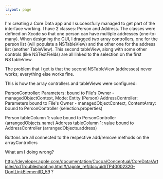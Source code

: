 ```yaml
---
layout: page
---
```


I'm creating a Core Data app and I successfully managed to get part of the interface working. I have 2 classes: Person and Address. The classes were defined on Xcode so that one person can have multiple addresses (one-to-many). When designing the GUI, I dragged two array controllers, one for the person list (will populate a NSTableView) and the other one for the address list (another TableView). This second tableView, along with some other controls (like NSTextFields) are all linked to the selection on the first NSTableView.

The problem that I get is that the second NSTableView (addresses) never works; everything else works fine.

This is how the array controllers and tableViews were configured:

PersonController: Parameters: bound to File's Owner - managedObjectContext, Mode: Entity (Person)
AddressController: Parameters  bound to File's Owner - managedObjectContext, ContentArray: bound to PersonController (selection.properties)

Person tableColumn 1: value bound to PersonController (arrangedObjects.name)
Address tableColumn 1: value bound to AddressController (arrangedObjects.address)

Buttons are all connected to the respective add/remove methods on the arrayControllers

What am I doing wrong?


http://developer.apple.com/documentation/Cocoa/Conceptual/CoreData/Articles/cdTroubleshooting.html#//apple_ref/doc/uid/TP40002320-DontLinkElementID_59  ?
